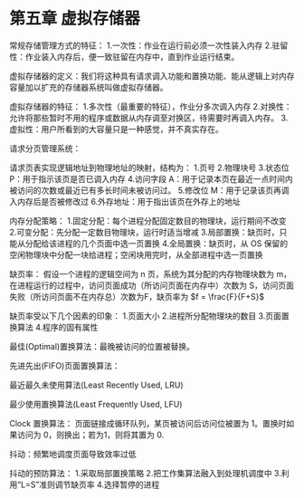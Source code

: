 # 第五章 虚拟存储器

常规存储管理方式的特征：
1.一次性：作业在运行前必须一次性装入内存
2.驻留性：作业装入内存后，便一致驻留在内存中，直到作业运行结束。

虚拟存储器的定义：我们将这种具有请求调入功能和置换功能、能从逻辑上对内存容量加以扩充的存储器系统叫做虚拟存储器。

虚拟存储器的特征：
1.多次性（最重要的特征），作业分多次调入内存
2.对换性：允许将那些暂时不用的程序或数据从内存调至对换区，待需要时再调入内存。
3.虚拟性：用户所看到的大容量只是一种感觉，并不真实存在。

请求分页管理系统：

请求页表实现逻辑地址到物理地址的映射，结构为：
1.页号
2.物理块号
3.状态位 P：用于指示该页是否已调入内存
4.访问字段 A：用于记录本页在最近一点时间内被访问的次数或最近已有多长时间未被访问过。
5.修改位 M：用于记录该页再调入内存后是否被修改过
6.外存地址：用于指出该页在外存上的地址

内存分配策略：
1.固定分配：每个进程分配固定数目的物理块，运行期间不改变
2.可变分配：先分配一定数目物理块，运行时适当增减
3.局部置换：缺页时，只能从分配给该进程的几个页面中选一页置换
4.全局置换：缺页时，从 OS 保留的空闲物理块中分配一块给进程；空闲块用完时，从全部进程中选一页置换

缺页率：
假设一个进程的逻辑空间为 n 页，系统为其分配的内存物理块数为 m，在进程运行的过程中，访问页面成功（所访问页面在内存中）次数为 S，访问页面失败（所访问页面不在内存总）次数为F，缺页率为 $f = \frac{F}{F+S}$

缺页率受以下几个因素的印象：
1.页面大小
2.进程所分配物理块的数目
3.页面置换算法
4.程序的固有属性

最佳(Optimal)置换算法：最晚被访问的位置被替换。

先进先出(FIFO)页面置换算法：

最近最久未使用算法(Least Recently Used, LRU)

最少使用置换算法(Least Frequently Used, LFU)

Clock 置换算法：
页面链接成循环队列，某页被访问后访问位被置为 1。置换时如果访问为 0，则换出；若为1，则将其置为 0.

抖动：频繁地调度页面导致效率过低

抖动的预防算法：
1.采取局部置换策略
2.把工作集算法融入到处理机调度中
3.利用“L=S”准则调节缺页率
4.选择暂停的进程
